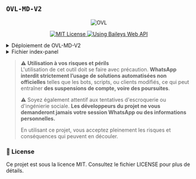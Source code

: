 ## `OVL-MD-V2`

<p align="center"> 
    <img alt="OVL" src="https://files.catbox.moe/k1gddi.jpg">
</p>

<p align="center">
    <a href="https://opensource.org/licenses/MIT">
        <img src="https://img.shields.io/badge/License-MIT-green.svg?style=flat-square" alt="MIT License" />
    </a>
    <a href="https://github.com/WhiskeySockets/Baileys">
        <img src="https://img.shields.io/badge/Baileys-Web%20API-orange?style=flat-square" alt="Using Baileys Web API" />
    </a>
</p>

<details>
  <summary>Déploiement de OVL-MD-V2</summary>
  
### Étape 1 : Créer un fork du projet
- Cliquez ici [OVL-MD-FORK](https://github.com/Ainz-fkk/OVL-MD/fork).

### Étape 2 : Obtenir une SESSION-ID
- Cliquez ici [SESSION-ID](https://quickest-elise-ainz-oest-org-53269c8e.koyeb.app/).
- **Remarque** : Conservez cette SESSION-ID en sécurité, car elle est nécessaire pour connecter le bot à votre compte WhatsApp.

### Étape 3 : Créer une base de données
- Cliquez ici pour créer: [DATA-BASE](https://supabase.com)
- Si vous en avez déjà une c'est plus la peine d'en créer

### Étape 4 : Déployer OVL-MD

### Deployer sur Render
- **Creer une compte:** [compte-render](https://dashboard.render.com/register).
- **Deployer:** [Deployer sur Render](https://dashboard.render.com/web/new)

### Deployer sur Koyeb
- **Creer un compte:** [compte-koyeb](https://app.koyeb.com/auth/signup) 
- **Deployer:** [Deployer sur Koyeb](https://app.koyeb.com/deploy?name=ovl-md&repository=Ainz-fkk%2FOVL-MD&branch=main&builder=dockerfile&instance_type=free&instances_min=0&autoscaling_sleep_idle_delay=300&env%5BLEVEL_UP%5D=non&env%5BMENU%5D=https%3A%2F%2Fi.ibb.co%2Fynx9QcZ%2Fimage.jpg&env%5BMODE%5D=public&env%5BNOM_OWNER%5D=Ainz&env%5BNUMERO_OWNER%5D=226xxxxxxxx&env%5BPREFIXE%5D=%F0%9F%97%BF&env%5BSESSION_ID%5D=Ovl-MD_qLA7XFLP_SESSION-ID&env%5BSTICKER_AUTHOR_NAME%5D=OVL-MD&env%5BSTICKER_PACK_NAME%5D=Wa-sticker)
 
### Deployer sur panel
- **Créer un compte:** [compte-panel](https://bot-hosting.net) 
- **Deployer:**
- Étape 1: créer un serveur
- Étape 2: créer une fichier ```index.js``` ou ```main.js``` sur le serveur
- Étape 3: Démarrer le bot
- Fichier à coller dans l'index:

### Deployer sur GitHub
- Étape 1: Créer un fichier «.env» directement dans votre fork, puis entre vos informations
- Étape 2: Créer un fichier «.github/workflows/deploy.yml», puis validé les changements
- Fichier à collé dans «.github/workflows/deploy.yml»:

</details>

<details>
  <summary>Fichier index-panel</summary>
    ```sh
const { writeFileSync, existsSync, mkdirSync } = require('fs');
const { spawnSync } = require('child_process');
const path = require('path');

const env_file = ``; //Entrée votre fichier .env ici

if (!env_file.trim()) {
  console.error("Aucune donnée de configuration trouvée dans 'env_file'. Veuillez remplir vos informations dans le code.");
  process.exit(1);
}

const envPath = path.join(__dirname, 'ovl', '.env');

function runCommand(command, args, options = {}) {
  const result = spawnSync(command, args, { stdio: 'inherit', ...options });
  if (result.error) {
    throw new Error(`Échec de l'exécution de "${command} ${args.join(' ')}" : ${result.error.message}`);
  }
  if (result.status !== 0) {
    throw new Error(`Commande "${command} ${args.join(' ')}" retournée avec le code ${result.status}`);
  }
}

if (!existsSync('ovl')) {
  console.log("Clonage du bot en cours...");
  runCommand('git', ['clone', 'https://github.com/Ainz-fkk/OVL-MD', 'ovl']);
  console.log("Clonage terminé, installation des dépendances...");
  runCommand('npm', ['install'], { cwd: 'ovl' });
  console.log("Dépendances installées avec succès !");
}

if (!existsSync(envPath)) {
  try {
    const envDir = path.dirname(envPath);
    if (!existsSync(envDir)) {
      mkdirSync(envDir, { recursive: true });
      console.log(`Répertoire créé: ${envDir}`);
    }
    writeFileSync(envPath, env_file.trim());
    console.log("Fichier .env créé avec succès !");
  } catch (error) {
    console.error(`Erreur lors de la création du fichier .env : ${error.message}`);
    process.exit(1);
  }
}

console.log("Démarrage du bot...");
runCommand('npm', ['run', 'Ovl'], { cwd: 'ovl' });
console.log('Le bot est en cours d\'exécution...');

```

</details>
<details>
  <summary>Déploiement de OVL-MD-V2</summary>
 
</details>
<details>
  <summary> **Exemple de fichier `.env`:**</summary>
 ```sh
PREFIXE=
NOM_OWNER=Ainz
NUMERO_OWNER=226xxxxxxxx
MODE=public
MENU=https://i.ibb.co/ynx9QcZ/image.jpg
SESSION_ID=ovl
DATABASE=
LEVEL_UP=non
STICKER_PACK_NAME=Wa-sticker
STICKER_AUTHOR_NAME=OVL-MD
RENDER_API_KEY=
```
</details>

> ⚠️ **Utilisation à vos risques et périls**  
> L'utilisation de cet outil doit se faire avec précaution. **WhatsApp interdit strictement l’usage de solutions automatisées non officielles** telles que les bots, scripts, ou clients modifiés, ce qui peut entraîner **des suspensions de compte, voire des poursuites**.  
> 
> ⚠️ Soyez également attentif aux tentatives d'escroquerie ou d'ingénierie sociale. **Les développeurs du projet ne vous demanderont jamais votre session WhatsApp ou des informations personnelles.**  
> 
> En utilisant ce projet, vous acceptez pleinement les risques et conséquences qui peuvent en découler.

### 📄 License

Ce projet est sous la licence MIT. Consultez le fichier LICENSE pour plus de détails.
